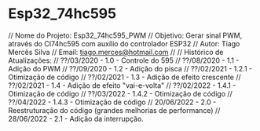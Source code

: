 # Esp32_74hc595

//  Nome do Projeto: Esp32_74hc595_PWM
//  Objetivo: Gerar sinal PWM, através do CI74hc595 com auxílio do controlador ESP32
//  Autor: Tiago Mercês Silva
//  Email: tiago.merces@hotmail.com
//
//  Histórico de Atualizações:
//          ??/03/2020 - 1.0   - Controle do 595
//          ??/08/2020 - 1.1   - Adição do PWM
//          ??/09/2020 - 1.2   - Adição do pisca
//          ??/02/2021 - 1.2.1 - Otimização de código
//          ??/02/2021 - 1.3   - Adição de efeito crescente
//          ??/02/2021 - 1.4   - Adição de efeito "vai-e-volta"
//          ??/02/2022 - 1.4.1 - Otimização de código
//          ??/03/2022 - 1.4.2 - Otimização de código
//          ??/04/2022 - 1.4.3 - Otimização de código
//          20/06/2022 - 2.0   - Reestruturação do código (grandes melhorias de performance)
//          28/06/2022 - 2.1   - Adição da interrupção.
